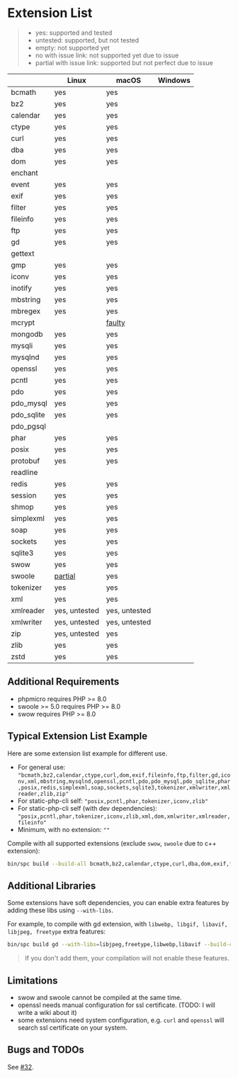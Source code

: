 # Extension List

> - yes: supported and tested
> - untested: supported, but not tested
> - empty: not supported yet
> - no with issue link: not supported yet due to issue
> - partial with issue link: supported but not perfect due to issue

|            | Linux                                                               | macOS                                                              | Windows |
|------------|---------------------------------------------------------------------|--------------------------------------------------------------------|---------|
| bcmath     | yes                                                                 | yes                                                                |         |
| bz2        | yes                                                                 | yes                                                                |         |
| calendar   | yes                                                                 | yes                                                                |         |
| ctype      | yes                                                                 | yes                                                                |         |
| curl       | yes                                                                 | yes                                                                |         |
| dba        | yes                                                                 | yes                                                                |         | 
| dom        | yes                                                                 | yes                                                                |         |
| enchant    |                                                                     |                                                                    |         |
| event      | yes                                                                 | yes                                                                |         |
| exif       | yes                                                                 | yes                                                                |         |
| filter     | yes                                                                 | yes                                                                |         |
| fileinfo   | yes                                                                 | yes                                                                |         |
| ftp        | yes                                                                 | yes                                                                |         |
| gd         | yes                                                                 | yes                                                                |         |
| gettext    |                                                                     |                                                                    |         |
| gmp        | yes                                                                 | yes                                                                |         |
| iconv      | yes                                                                 | yes                                                                |         |
| inotify    | yes                                                                 | yes                                                                |         |
| mbstring   | yes                                                                 | yes                                                                |         |
| mbregex    | yes                                                                 | yes                                                                |         |
| mcrypt     |                                                                     | [faulty](https://github.com/crazywhalecc/static-php-cli/issues/32) |         |
| mongodb    | yes                                                                 | yes                                                                |         |
| mysqli     | yes                                                                 | yes                                                                |         |
| mysqlnd    | yes                                                                 | yes                                                                |         |
| openssl    | yes                                                                 | yes                                                                |         |
| pcntl      | yes                                                                 | yes                                                                |         |
| pdo        | yes                                                                 | yes                                                                |         |
| pdo_mysql  | yes                                                                 | yes                                                                |         |
| pdo_sqlite | yes                                                                 | yes                                                                |         |
| pdo_pgsql  |                                                                     |                                                                    |         |
| phar       | yes                                                                 | yes                                                                |         |
| posix      | yes                                                                 | yes                                                                |         |
| protobuf   | yes                                                                 | yes                                                                |         |
| readline   |                                                                     |                                                                    |         |
| redis      | yes                                                                 | yes                                                                |         |
| session    | yes                                                                 | yes                                                                |         |
| shmop      | yes                                                                 | yes                                                                |         |
| simplexml  | yes                                                                 | yes                                                                |         |
| soap       | yes                                                                 | yes                                                                |         |
| sockets    | yes                                                                 | yes                                                                |         |
| sqlite3    | yes                                                                 | yes                                                                |         |
| swow       | yes                                                                 | yes                                                                |         |
| swoole     | [partial](https://github.com/crazywhalecc/static-php-cli/issues/32) | yes                                                                |         |
| tokenizer  | yes                                                                 | yes                                                                |         |
| xml        | yes                                                                 | yes                                                                |         |
| xmlreader  | yes, untested                                                       | yes, untested                                                      |         |
| xmlwriter  | yes, untested                                                       | yes, untested                                                      |         |
| zip        | yes, untested                                                       | yes                                                                |         |
| zlib       | yes                                                                 | yes                                                                |         |
| zstd       | yes                                                                 | yes                                                                |         |

## Additional Requirements

- phpmicro requires PHP >= 8.0
- swoole >= 5.0 requires PHP >= 8.0
- swow requires PHP >= 8.0

## Typical Extension List Example

Here are some extension list example for different use.

- For general use: `"bcmath,bz2,calendar,ctype,curl,dom,exif,fileinfo,ftp,filter,gd,iconv,xml,mbstring,mysqlnd,openssl,pcntl,pdo,pdo_mysql,pdo_sqlite,phar,posix,redis,simplexml,soap,sockets,sqlite3,tokenizer,xmlwriter,xmlreader,zlib,zip"`
- For static-php-cli self: `"posix,pcntl,phar,tokenizer,iconv,zlib"`
- For static-php-cli self (with dev dependencies): `"posix,pcntl,phar,tokenizer,iconv,zlib,xml,dom,xmlwriter,xmlreader,fileinfo"`
- Minimum, with no extension: `""`

Compile with all supported extensions (exclude `swow`, `swoole` due to c++ extension):

```bash
bin/spc build --build-all bcmath,bz2,calendar,ctype,curl,dba,dom,exif,fileinfo,filter,ftp,gd,gmp,iconv,mbregex,mbstring,mongodb,mysqli,mysqlnd,openssl,pcntl,pdo,pdo_mysql,pdo_sqlite,phar,posix,protobuf,redis,session,shmop,simplexml,soap,sockets,sqlite3,tokenizer,xml,xmlreader,xmlwriter,yaml,zip,zlib,zstd --with-libs=libjpeg,freetype,libwebp,libavif --debug
```

## Additional Libraries

Some extensions have soft dependencies, you can enable extra features by adding these libs using `--with-libs`.

For example, to compile with gd extension, with `libwebp, libgif, libavif, libjpeg, freetype` extra features:

```bash
bin/spc build gd --with-libs=libjpeg,freetype,libwebp,libavif --build-cli
```

> If you don't add them, your compilation will not enable these features.

## Limitations

- swow and swoole cannot be compiled at the same time.
- openssl needs manual configuration for ssl certificate. (TODO: I will write a wiki about it)
- some extensions need system configuration, e.g. `curl` and `openssl` will search ssl certificate on your system.

## Bugs and TODOs

See [#32](https://github.com/crazywhalecc/static-php-cli/issues/32).
